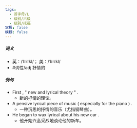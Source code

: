 ```yaml
---
tags:
  - 首字母/L
  - 级别/六级
  - 级别/托福
掌握: false
模糊: false
---
```

##### 词义
- 英：/ˈlɪrɪkl/； 美：/ˈlɪrɪkl/
- #词性/adj  抒情的
##### 例句
- First , " new and lyrical theory " .
	- 新的抒情的理论。
- A pensive lyrical piece of music ( especially for the piano ) .
	- 一种沉思的抒情的音乐（尤指钢琴曲）。
- He began to wax lyrical about his new car .
	- 他开始兴高采烈地谈论他的新车。
